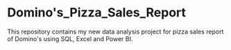 # Domino's_Pizza_Sales_Report
This repository contains my new data analysis project for pizza sales report of Domino's using SQL, Excel and Power BI.
